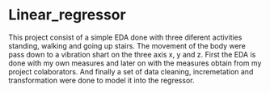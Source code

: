 # Linear_regressor
This project consist of a simple EDA done with three diferent activities standing, walking and going up stairs. The movement of the body were pass down to a vibration shart on the three axis x, y and z. First the EDA is done with my own measures and later on with the measures obtain from my project colaborators. And finally a set of data cleaning, incremetation and transformation were done to model it into the regressor.
